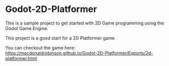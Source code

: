 # Godot-2D-Platformer
This is a sample project to get started with 2D Game programming using the Godot Game Engine.

This project is a good start for a 2D Platformer game

You can checkout the game here: https://macdonaldrobinson.github.io/Godot-2D-Platformer/Exports/2d-platformer.html
